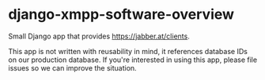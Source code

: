 # django-xmpp-software-overview

Small Django app that provides https://jabber.at/clients.

This app is not written with reusability in mind, it references database IDs on our production database. If
you're interested in using this app, please file issues so we can improve the situation.

